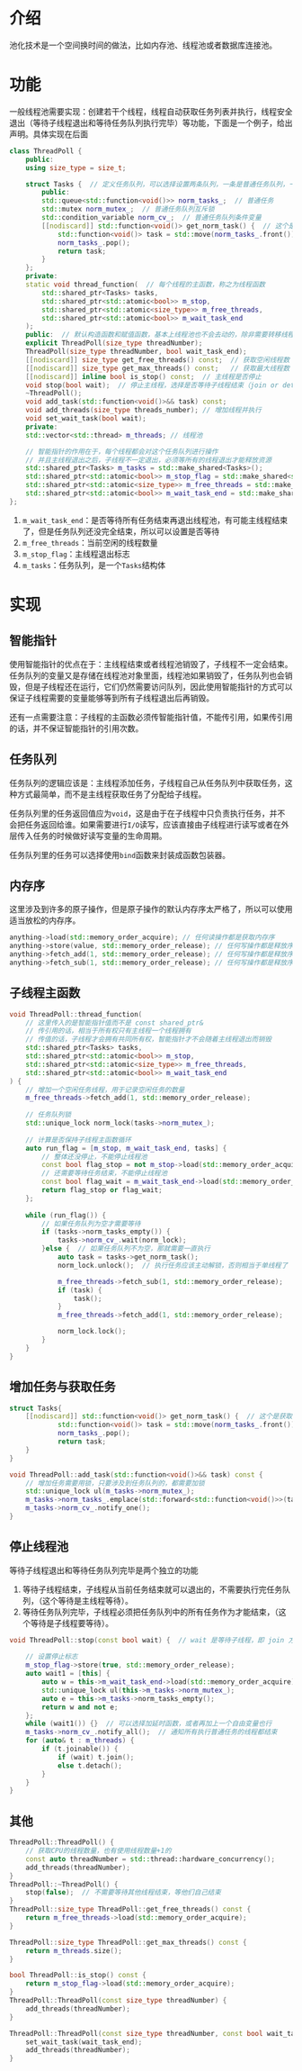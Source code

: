 # 介绍

池化技术是一个空间换时间的做法，比如内存池、线程池或者数据库连接池。

# 功能

一般线程池需要实现：创建若干个线程，线程自动获取任务列表并执行，线程安全退出（等待子线程退出和等待任务队列执行完毕）等功能，下面是一个例子，给出声明。具体实现在后面

```cpp
class ThreadPoll {
    public:
    using size_type = size_t;

    struct Tasks {  // 定义任务队列，可以选择设置两条队列，一条是普通任务队列，一条是优先任务队列，根据优先级执行的任务队列
        public:
        std::queue<std::function<void()>> norm_tasks_;  // 普通任务
        std::mutex norm_mutex_;  // 普通任务队列互斥锁
        std::condition_variable norm_cv_;  // 普通任务队列条件变量
        [[nodiscard]] std::function<void()> get_norm_task() {  // 这个是获取任务队列中的一个任务
            std::function<void()> task = std::move(norm_tasks_.front());
            norm_tasks_.pop();
            return task;
        }
    };
    private:
    static void thread_function(  // 每个线程的主函数，称之为线程函数
        std::shared_ptr<Tasks> tasks,
        std::shared_ptr<std::atomic<bool>> m_stop,
        std::shared_ptr<std::atomic<size_type>> m_free_threads,
        std::shared_ptr<std::atomic<bool>> m_wait_task_end
    );
    public:  // 默认构造函数和赋值函数，基本上线程池也不会去动的，除非需要转移线程池所有权但不影响里面的线程运行
    explicit ThreadPoll(size_type threadNumber);
    ThreadPoll(size_type threadNumber, bool wait_task_end);
    [[nodiscard]] size_type get_free_threads() const;  // 获取空闲线程数
    [[nodiscard]] size_type get_max_threads() const;   // 获取最大线程数
    [[nodiscard]] inline bool is_stop() const;  // 主线程是否停止
    void stop(bool wait);  // 停止主线程，选择是否等待子线程结束（join or detach）
    ~ThreadPoll();
    void add_task(std::function<void()>&& task) const;
    void add_threads(size_type threads_number); // 增加线程并执行
    void set_wait_task(bool wait); 
    private:
    std::vector<std::thread> m_threads; // 线程池

    // 智能指针的作用在于，每个线程都会对这个任务队列进行操作
    // 并且主线程退出之后，子线程不一定退出，必须等所有的线程退出才能释放资源
    std::shared_ptr<Tasks> m_tasks = std::make_shared<Tasks>();
    std::shared_ptr<std::atomic<bool>> m_stop_flag = std::make_shared<std::atomic<bool>>(false);
    std::shared_ptr<std::atomic<size_type>> m_free_threads = std::make_shared<std::atomic<size_type>>(0);
    std::shared_ptr<std::atomic<bool>> m_wait_task_end = std::make_shared<std::atomic<bool>>(false);
};


```

1.   `m_wait_task_end`：是否等待所有任务结束再退出线程池，有可能主线程结束了，但是任务队列还没完全结束，所以可以设置是否等待
2.   `m_free_threads`：当前空闲的线程数量
3.   `m_stop_flag`：主线程退出标志
4.   `m_tasks`：任务队列，是一个`Tasks`结构体

# 实现

## 智能指针

使用智能指针的优点在于：主线程结束或者线程池销毁了，子线程不一定会结束。任务队列的变量又是存储在线程池对象里面，线程池如果销毁了，任务队列也会销毁，但是子线程还在运行，它们仍然需要访问队列，因此使用智能指针的方式可以保证子线程需要的变量能够等到所有子线程退出后再销毁。

还有一点需要注意：子线程的主函数必须传智能指针值，不能传引用，如果传引用的话，并不保证智能指针的引用次数。

## 任务队列

任务队列的逻辑应该是：主线程添加任务，子线程自己从任务队列中获取任务，这种方式最简单，而不是主线程获取任务了分配给子线程。

任务队列里的任务返回值应为`void`，这是由于在子线程中只负责执行任务，并不会把任务返回给谁。如果需要进行`I/O`读写，应该直接由子线程进行读写或者在外层传入任务的时候做好读写变量的生命周期。

任务队列里的任务可以选择使用`bind`函数来封装成函数包装器。

## 内存序

这里涉及到许多的原子操作，但是原子操作的默认内存序太严格了，所以可以使用适当放松的内存序。

```cpp
anything->load(std::memory_order_acquire); // 任何读操作都是获取内存序
anything->store(value, std::memory_order_release); // 任何写操作都是释放序
anything->fetch_add(1, std::memory_order_release); // 任何写操作都是释放序
anything->fetch_sub(1, std::memory_order_release); // 任何写操作都是释放序
```

## 子线程主函数

```cpp
void ThreadPoll::thread_function(
    // 这里传入的是智能指针值而不是 const shared_ptr&
    // 传引用的话，相当于所有权只有主线程一个线程拥有
    // 传值的话，子线程才会拥有共同所有权，智能指针才不会随着主线程退出而销毁
    std::shared_ptr<Tasks> tasks,
    std::shared_ptr<std::atomic<bool>> m_stop,
    std::shared_ptr<std::atomic<size_type>> m_free_threads,
    std::shared_ptr<std::atomic<bool>> m_wait_task_end
) {
    // 增加一个空闲任务线程，用于记录空闲任务的数量
    m_free_threads->fetch_add(1, std::memory_order_release);
    
    // 任务队列锁
    std::unique_lock norm_lock(tasks->norm_mutex_);
	
    // 计算是否保持子线程主函数循环
    auto run_flag = [m_stop, m_wait_task_end, tasks] {
        // 整体还没停止，不能停止线程池
        const bool flag_stop = not m_stop->load(std::memory_order_acquire);
        // 还需要等待任务结束，不能停止线程池
        const bool flag_wait = m_wait_task_end->load(std::memory_order_acquire) and not tasks->norm_tasks_empty();
        return flag_stop or flag_wait;
    };
	
    while (run_flag()) {
        // 如果任务队列为空才需要等待
        if (tasks->norm_tasks_empty()) {
            tasks->norm_cv_.wait(norm_lock);
        }else {  // 如果任务队列不为空，那就需要一直执行
            auto task = tasks->get_norm_task();
            norm_lock.unlock();  // 执行任务应该主动解锁，否则相当于单线程了

            m_free_threads->fetch_sub(1, std::memory_order_release);
            if (task) {
                task();
            }
            m_free_threads->fetch_add(1, std::memory_order_release);

            norm_lock.lock();
        }
    }
}
```

## 增加任务与获取任务

```cpp
struct Tasks{
    [[nodiscard]] std::function<void()> get_norm_task() {  // 这个是获取任务队列中的一个任务
            std::function<void()> task = std::move(norm_tasks_.front());
            norm_tasks_.pop();
            return task;
    }
}

void ThreadPoll::add_task(std::function<void()>&& task) const {
    // 增加任务需要用锁，只要涉及到任务队列的，都需要加锁
    std::unique_lock ul(m_tasks->norm_mutex_);
    m_tasks->norm_tasks_.emplace(std::forward<std::function<void()>>(task));
    m_tasks->norm_cv_.notify_one();
}
```

## 停止线程池

等待子线程退出和等待任务队列完毕是两个独立的功能

1.   等待子线程结束，子线程从当前任务结束就可以退出的，不需要执行完任务队列，（这个等待是主线程等待）。
2.   等待任务队列完毕，子线程必须把任务队列中的所有任务作为才能结束，（这个等待是子线程要等待）。

```cpp
void ThreadPoll::stop(const bool wait) {  // wait 是等待子线程，即 join 方法
    
    // 设置停止标志
    m_stop_flag->store(true, std::memory_order_release);
    auto wait1 = [this] {
        auto w = this->m_wait_task_end->load(std::memory_order_acquire);
        std::unique_lock ul(this->m_tasks->norm_mutex_);
        auto e = this->m_tasks->norm_tasks_empty();
        return w and not e;
    };
    while (wait1()) {}  // 可以选择加延时函数，或者再加上一个自由变量也行
    m_tasks->norm_cv_.notify_all();  // 通知所有执行普通任务的线程都结束
    for (auto& t : m_threads) {
        if (t.joinable()) {
            if (wait) t.join();
            else t.detach();
        }
    }
}
```

## 其他

```cpp
ThreadPoll::ThreadPoll() {
    // 获取CPU的线程数量，也有使用线程数量+1的
    const auto threadNumber = std::thread::hardware_concurrency();
    add_threads(threadNumber);
}
ThreadPoll::~ThreadPoll() {
    stop(false);  // 不需要等待其他线程结束，等他们自己结束
}
ThreadPoll::size_type ThreadPoll::get_free_threads() const {
    return m_free_threads->load(std::memory_order_acquire);
}

ThreadPoll::size_type ThreadPoll::get_max_threads() const {
    return m_threads.size();
}

bool ThreadPoll::is_stop() const {
    return m_stop_flag->load(std::memory_order_acquire);
}
ThreadPoll::ThreadPoll(const size_type threadNumber) {
    add_threads(threadNumber);
}

ThreadPoll::ThreadPoll(const size_type threadNumber, const bool wait_task_end) {
    set_wait_task(wait_task_end);
    add_threads(threadNumber);
}
```

